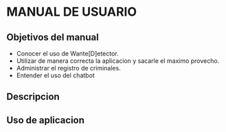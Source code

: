 # MANUAL DE USUARIO
## Objetivos del manual
- Conocer el uso de Wante[D]etector.
- Utilizar de manera correcta la aplicacion y sacarle el maximo provecho.
- Administrar el registro de criminales.
- Entender el uso del chatbot
## Descripcion 
## Uso de aplicacion

